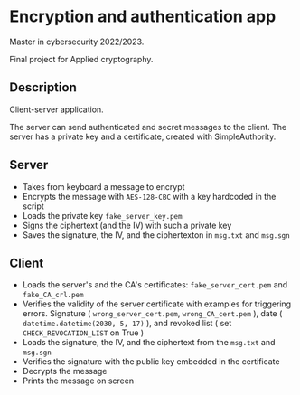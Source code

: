 # Encryption and authentication app

Master in cybersecurity 2022/2023.

Final project for Applied cryptography.

## Description

Client-server application.

The server can send authenticated and secret messages to the client. The server has a private key and a certificate, created with SimpleAuthority.

## Server

- Takes from keyboard a message to encrypt
- Encrypts the message with `AES-128-CBC` with a key hardcoded in the script
- Loads the private key `fake_server_key.pem`
- Signs the ciphertext (and the IV) with such a private key
- Saves the signature, the IV, and the ciphertexton in `msg.txt` and `msg.sgn`

## Client

- Loads the server's and the CA's certificates: `fake_server_cert.pem` and `fake_CA_crl.pem`
- Verifies the validity of the server certificate with examples for triggering errors. Signature ( `wrong_server_cert.pem`, `wrong_CA_cert.pem` ), date ( `datetime.datetime(2030, 5, 17)` ), and revoked list ( set `CHECK_REVOCATION_LIST` on True )
- Loads the signature, the IV, and the ciphertext from the `msg.txt` and `msg.sgn`
- Verifies the signature with the public key embedded in the certificate
- Decrypts the message
- Prints the message on screen
